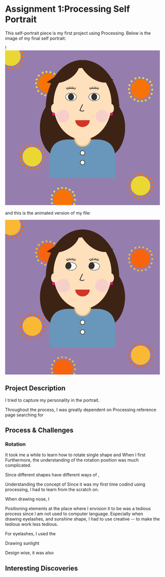 # Assignment 1:Processing Self Portrait 

This self-portrait piece is my first project using Processing. Below is the image of my final self portrait:

!![](images/Soojinportrait.png)

and this is the animated version of my file:

![alt-text](images/soojinportrait.gif)

## Project Description

I tried to capture my personality in the portrait.

Throughout the process, I was greatly dependent on Processing reference page searching for 

## Process & Challenges 

### Rotation

It took me a while to learn how to rotate single shape and 
When I first 
Furthermore, the understanding of the rotation position was much complicated. 

Since different shapes have different ways of , 

Understanding the concept of 
Since it was my first time codind using processing, I had to learn from the scratch on.

When drawing nose, I 

Positioning elements at the place where I envision it to be was a tedious process since I am not used to computer language. 
Especially when drawing eyelashes, and sunshine shape, I had to use creative -- to make the tedious work less tedious. 

For eyelashes, I used the 

Drawing sunlight 

Design wise, it was also 

## Interesting Discoveries 


